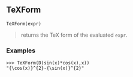 ## TeXForm

```
TeXForm(expr)
```

> returns the TeX form of the evaluated `expr`. 
 
### Examples
```
>>> TeXForm(D(sin(x)*cos(x),x))
"{\cos(x)}^{2}-{\sin(x)}^{2}"
```
